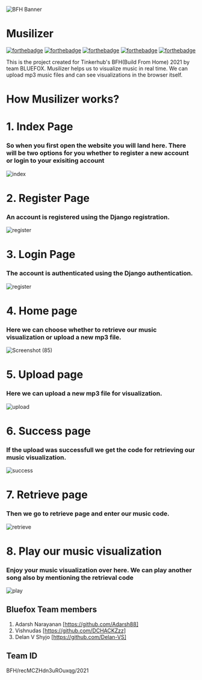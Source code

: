 ![BFH Banner](https://trello-attachments.s3.amazonaws.com/542e9c6316504d5797afbfb9/542e9c6316504d5797afbfc1/39dee8d993841943b5723510ce663233/Frame_19.png)

# Musilizer
[![forthebadge](https://forthebadge.com/images/badges/made-with-python.svg)](https://forthebadge.com)
[![forthebadge](https://forthebadge.com/images/badges/uses-html.svg)](https://forthebadge.com)
[![forthebadge](https://forthebadge.com/images/badges/uses-css.svg)](https://forthebadge.com)
[![forthebadge](https://forthebadge.com/images/badges/uses-js.svg)](https://forthebadge.com)
[![forthebadge](https://forthebadge.com/images/badges/built-with-love.svg)](https://forthebadge.com)

This is the project created for Tinkerhub's BFH(Build From Home) 2021 by team BLUEFOX. Musilizer helps us to visualize music in real time. We can upload mp3 music files and can see visualizations in the browser itself.

# How Musilizer works?
# 1. Index Page 

### So when you first open the website you will land here. There will be two options for you whether to register a new account or login to your exisiting account
![index](https://user-images.githubusercontent.com/44509204/119488616-66999b00-bd78-11eb-9bcd-4f142d41906e.png)

# 2. Register Page

### An account is registered using the Django registration.
![register](https://user-images.githubusercontent.com/44509204/119488638-6bf6e580-bd78-11eb-9c64-0ac6e4387554.png)

# 3. Login Page

### The account is authenticated using the Django authentication. 
![register](https://user-images.githubusercontent.com/44509204/119488638-6bf6e580-bd78-11eb-9c64-0ac6e4387554.png)

# 4. Home page

### Here we can choose whether to retrieve our music visualization or upload a new mp3 file. 
![Screenshot (85)](https://user-images.githubusercontent.com/44509204/119638931-c2c1f500-be34-11eb-8581-0d0deea3875c.png)

# 5. Upload page

### Here we can upload a new mp3 file for visualization. 
![upload](https://user-images.githubusercontent.com/44509204/119488666-72855d00-bd78-11eb-8317-2371486a0b3e.png)

# 6. Success page 

### If the upload was successfull we get the code for retrieving our music visualization. 
![success](https://user-images.githubusercontent.com/44509204/119488684-74e7b700-bd78-11eb-9d62-f9dd867f1b9d.png)

# 7. Retrieve page

### Then we go to retrieve page and enter our music code.
![retrieve](https://user-images.githubusercontent.com/44509204/119488702-77e2a780-bd78-11eb-9508-e146712642cb.png)

# 8. Play our music visualization 

### Enjoy your music visualization over here. We can play another song also by mentioning the retrieval code
![play](https://user-images.githubusercontent.com/44509204/119488724-7fa24c00-bd78-11eb-8bea-a1c2970ca2ea.png)

## Bluefox Team members
1. Adarsh Narayanan [https://github.com/Adarsh88]
2. Vishnudas [https://github.com/DCHACKZzz]
3. Delan V Shyjo [https://github.com/Delan-VS]

## Team ID
BFH/recMCZHdn3uROuxqg/2021

